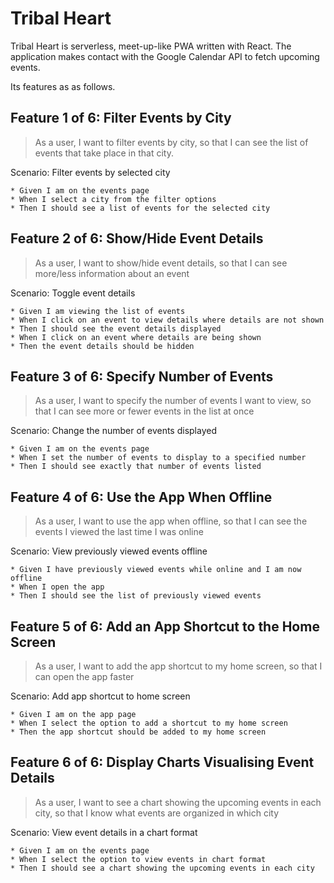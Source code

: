 # Tribal Heart

Tribal Heart is serverless, meet-up-like PWA written with React. The application makes contact with the Google Calendar API to fetch upcoming events.

Its features as as follows.

## Feature 1 of 6: Filter Events by City

> As a user, I want to filter events by city, so that I can see the list of events that take place in that city.

Scenario: Filter events by selected city

    * Given I am on the events page
    * When I select a city from the filter options
    * Then I should see a list of events for the selected city

## Feature 2 of 6: Show/Hide Event Details

> As a user, I want to show/hide event details, so that I can see more/less information about an event

Scenario: Toggle event details

    * Given I am viewing the list of events
    * When I click on an event to view details where details are not shown
    * Then I should see the event details displayed
    * When I click on an event where details are being shown
    * Then the event details should be hidden

## Feature 3 of 6: Specify Number of Events

> As a user, I want to specify the number of events I want to view, so that I can see more or fewer events in the list at once

Scenario: Change the number of events displayed

    * Given I am on the events page
    * When I set the number of events to display to a specified number
    * Then I should see exactly that number of events listed

## Feature 4 of 6: Use the App When Offline

> As a user, I want to use the app when offline, so that I can see the events I viewed the last time I was online

Scenario: View previously viewed events offline

    * Given I have previously viewed events while online and I am now offline
    * When I open the app
    * Then I should see the list of previously viewed events

## Feature 5 of 6: Add an App Shortcut to the Home Screen

> As a user, I want to add the app shortcut to my home screen, so that I can open the app faster

Scenario: Add app shortcut to home screen

    * Given I am on the app page
    * When I select the option to add a shortcut to my home screen
    * Then the app shortcut should be added to my home screen

## Feature 6 of 6: Display Charts Visualising Event Details

> As a user, I want to see a chart showing the upcoming events in each city, so that I know what events are organized in which city

Scenario: View event details in a chart format

    * Given I am on the events page
    * When I select the option to view events in chart format
    * Then I should see a chart showing the upcoming events in each city
